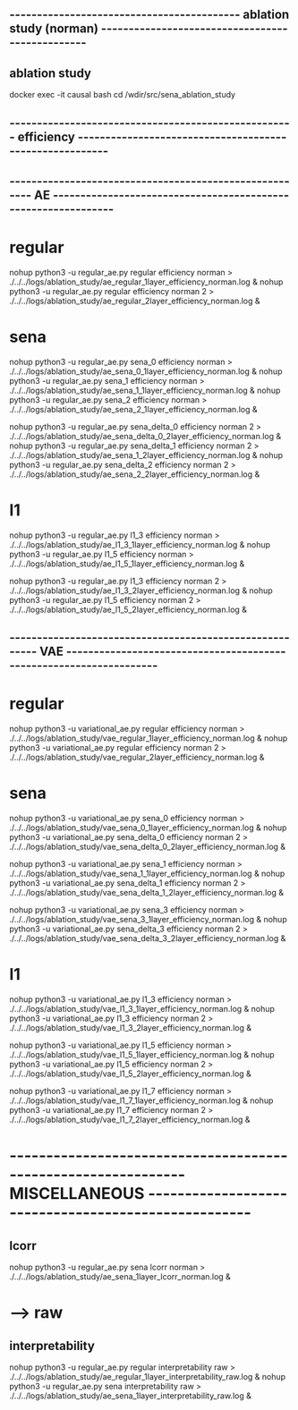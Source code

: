 

## ------------------------------------------ ablation study (norman) ------------------------------------------------
## ablation study
docker exec -it causal bash
cd /wdir/src/sena_ablation_study


## ---------------------------------------------------- efficiency --------------------------------------------------------

## ------------------------------------------------------- AE --------------------------------------------------------------

# regular
nohup python3 -u regular_ae.py regular efficiency norman > ./../../logs/ablation_study/ae_regular_1layer_efficiency_norman.log &
nohup python3 -u regular_ae.py regular efficiency norman 2 > ./../../logs/ablation_study/ae_regular_2layer_efficiency_norman.log &

# sena
nohup python3 -u regular_ae.py sena_0 efficiency norman > ./../../logs/ablation_study/ae_sena_0_1layer_efficiency_norman.log &
nohup python3 -u regular_ae.py sena_1 efficiency norman > ./../../logs/ablation_study/ae_sena_1_1layer_efficiency_norman.log &
nohup python3 -u regular_ae.py sena_2 efficiency norman > ./../../logs/ablation_study/ae_sena_2_1layer_efficiency_norman.log &

nohup python3 -u regular_ae.py sena_delta_0 efficiency norman 2 > ./../../logs/ablation_study/ae_sena_delta_0_2layer_efficiency_norman.log &
nohup python3 -u regular_ae.py sena_delta_1 efficiency norman 2 > ./../../logs/ablation_study/ae_sena_1_2layer_efficiency_norman.log &
nohup python3 -u regular_ae.py sena_delta_2 efficiency norman 2 > ./../../logs/ablation_study/ae_sena_2_2layer_efficiency_norman.log &

# l1
nohup python3 -u regular_ae.py l1_3 efficiency norman > ./../../logs/ablation_study/ae_l1_3_1layer_efficiency_norman.log &
nohup python3 -u regular_ae.py l1_5 efficiency norman > ./../../logs/ablation_study/ae_l1_5_1layer_efficiency_norman.log &

nohup python3 -u regular_ae.py l1_3 efficiency norman 2 > ./../../logs/ablation_study/ae_l1_3_2layer_efficiency_norman.log &
nohup python3 -u regular_ae.py l1_5 efficiency norman 2 > ./../../logs/ablation_study/ae_l1_5_2layer_efficiency_norman.log &

## -------------------------------------------------------- VAE -------------------------------------------------------------------
# regular
nohup python3 -u variational_ae.py regular efficiency norman > ./../../logs/ablation_study/vae_regular_1layer_efficiency_norman.log &
nohup python3 -u variational_ae.py regular efficiency norman 2 > ./../../logs/ablation_study/vae_regular_2layer_efficiency_norman.log &

# sena
nohup python3 -u variational_ae.py sena_0 efficiency norman > ./../../logs/ablation_study/vae_sena_0_1layer_efficiency_norman.log &
nohup python3 -u variational_ae.py sena_delta_0 efficiency norman 2 > ./../../logs/ablation_study/vae_sena_delta_0_2layer_efficiency_norman.log &

nohup python3 -u variational_ae.py sena_1 efficiency norman > ./../../logs/ablation_study/vae_sena_1_1layer_efficiency_norman.log &
nohup python3 -u variational_ae.py sena_delta_1 efficiency norman 2 > ./../../logs/ablation_study/vae_sena_delta_1_2layer_efficiency_norman.log &

nohup python3 -u variational_ae.py sena_3 efficiency norman > ./../../logs/ablation_study/vae_sena_3_1layer_efficiency_norman.log &
nohup python3 -u variational_ae.py sena_delta_3 efficiency norman 2 > ./../../logs/ablation_study/vae_sena_delta_3_2layer_efficiency_norman.log &

# l1
nohup python3 -u variational_ae.py l1_3 efficiency norman > ./../../logs/ablation_study/vae_l1_3_1layer_efficiency_norman.log &
nohup python3 -u variational_ae.py l1_3 efficiency norman 2 > ./../../logs/ablation_study/vae_l1_3_2layer_efficiency_norman.log &

nohup python3 -u variational_ae.py l1_5 efficiency norman > ./../../logs/ablation_study/vae_l1_5_1layer_efficiency_norman.log &
nohup python3 -u variational_ae.py l1_5 efficiency norman 2 > ./../../logs/ablation_study/vae_l1_5_2layer_efficiency_norman.log &

nohup python3 -u variational_ae.py l1_7 efficiency norman > ./../../logs/ablation_study/vae_l1_7_1layer_efficiency_norman.log &
nohup python3 -u variational_ae.py l1_7 efficiency norman 2 > ./../../logs/ablation_study/vae_l1_7_2layer_efficiency_norman.log &


# -------------------------------------------------------------- MISCELLANEOUS ----------------------------------------------------
 
## lcorr
nohup python3 -u regular_ae.py sena lcorr norman > ./../../logs/ablation_study/ae_sena_1layer_lcorr_norman.log &

# --> raw

## interpretability
nohup python3 -u regular_ae.py regular interpretability raw > ./../../logs/ablation_study/ae_regular_1layer_interpretability_raw.log &
nohup python3 -u regular_ae.py sena interpretability raw > ./../../logs/ablation_study/ae_sena_1layer_interpretability_raw.log &

